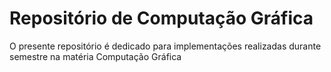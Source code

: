 # Repositório de Computação Gráfica

O presente repositório é dedicado para implementações realizadas durante semestre na matéria Computação Gráfica
